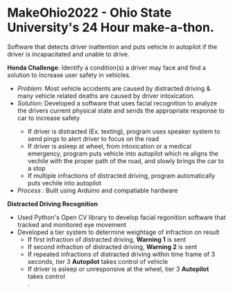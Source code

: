 # MakeOhio2022 - Ohio State University's 24 Hour make-a-thon.
Software that detects driver inattention and puts vehicle in autopilot if the driver is incapacitated and unable to drive. <br />

**Honda Challenge**: Identify a condition(s) a driver may face and find a solution to increase user safety in vehicles. <br />
 <ul> 
  <li><i>Problem</i>: Most vehicle accidents are caused by distracted driving & many vehicle related deaths are caused by driver intoxication.</li>
  <li><i>Solution</i>: Developed a software that uses facial recognition to analyze the drivers current physical state and sends the appropriate response to car to increase safety</li>
  <ul>
    <li>If driver is distracted (Ex. texting), program uses speaker system to send pings to alert driver to focus on the road</li>
    <li>If driver is asleep at wheel, from intoxication or a medical emergency, program puts vehicle into autopilot which re aligns the vechile with the proper path of the road,             and slowly brings the car to a stop</li>
    <li>If multiple infractions of distracted driving, program automatically puts vechile into autopilot</li>
  </ul>
  <li>  <i>Process</i> : Built using Arduino and compatiable hardware</li>
 </ul>
 
 
 **Distracted Driving Recognition**
 <ul>
  <li> Used Python's Open CV library to develop facial regonition software that tracked and monitored eye movement</li>
  <li> Developed a tier system to determine weightage of infraction on result
  <ul>
    <li>If first infraction of distracted driving, <b>Warning 1</b> is sent</li>
    <li>If second infraction of distracted driving, <b>Warning 2</b> is sent</li>
    <li>If repeated infractions of distracted driving within time frame of 3 seconds, tier 3 <b>Autopilot</b> takes control of vehicle </li>
    <li>If driver is asleep or unresponsive at the wheel, tier 3 <b>Autopilot</b> takes control</li>.
  </ul>
 </ul>
